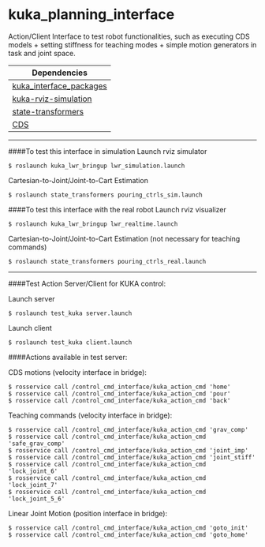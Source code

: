 # kuka_planning_interface
Action/Client Interface to test robot functionalities, such as executing CDS models + setting stiffness for teaching modes + simple motion generators in task and joint space.

| Dependencies  |
| ------------- |
| [kuka_interface_packages](https://github.com/nbfigueroa/kuka_interface_packages)    |
| [kuka-rviz-simulation](https://github.com/epfl-lasa/kuka-rviz-simulation)           |
| [state-transformers](https://github.com/epfl-lasa/state-transformers) |
| [CDS](https://github.com/epfl-lasa/coupled-dynamical-systems) |

---
####To test this interface in simulation
Launch rviz simulator 
```
$ roslaunch kuka_lwr_bringup lwr_simulation.launch
```
Cartesian-to-Joint/Joint-to-Cart Estimation
```
$ roslaunch state_transformers pouring_ctrls_sim.launch
```

####To test this interface with the real robot
Launch rviz visualizer 
```
$ roslaunch kuka_lwr_bringup lwr_realtime.launch
```
Cartesian-to-Joint/Joint-to-Cart Estimation (not necessary for teaching commands)
```
$ roslaunch state_transformers pouring_ctrls_real.launch
```

---
####Test Action Server/Client for KUKA control:

Launch server
```
$ roslaunch test_kuka server.launch
```

Launch client
```
$ roslaunch test_kuka client.launch
```

####Actions available in test server:

CDS motions (velocity interface in bridge):
```
$ rosservice call /control_cmd_interface/kuka_action_cmd 'home'
$ rosservice call /control_cmd_interface/kuka_action_cmd 'pour'
$ rosservice call /control_cmd_interface/kuka_action_cmd 'back'
```

Teaching commands (velocity interface in bridge):
```
$ rosservice call /control_cmd_interface/kuka_action_cmd 'grav_comp'
$ rosservice call /control_cmd_interface/kuka_action_cmd 'safe_grav_comp'
$ rosservice call /control_cmd_interface/kuka_action_cmd 'joint_imp'
$ rosservice call /control_cmd_interface/kuka_action_cmd 'joint_stiff'
$ rosservice call /control_cmd_interface/kuka_action_cmd 'lock_joint_6'
$ rosservice call /control_cmd_interface/kuka_action_cmd 'lock_joint_7'
$ rosservice call /control_cmd_interface/kuka_action_cmd 'lock_joint_5_6'

```

Linear Joint Motion (position interface in bridge):
```
$ rosservice call /control_cmd_interface/kuka_action_cmd 'goto_init'
$ rosservice call /control_cmd_interface/kuka_action_cmd 'goto_home'
```
